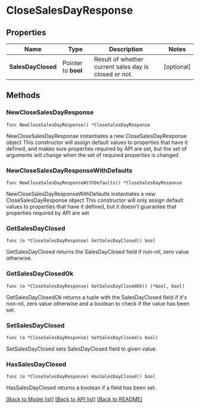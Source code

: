 # CloseSalesDayResponse

## Properties

Name | Type | Description | Notes
------------ | ------------- | ------------- | -------------
**SalesDayClosed** | Pointer to **bool** | Result of whether current sales day is closed or not. | [optional] 

## Methods

### NewCloseSalesDayResponse

`func NewCloseSalesDayResponse() *CloseSalesDayResponse`

NewCloseSalesDayResponse instantiates a new CloseSalesDayResponse object
This constructor will assign default values to properties that have it defined,
and makes sure properties required by API are set, but the set of arguments
will change when the set of required properties is changed

### NewCloseSalesDayResponseWithDefaults

`func NewCloseSalesDayResponseWithDefaults() *CloseSalesDayResponse`

NewCloseSalesDayResponseWithDefaults instantiates a new CloseSalesDayResponse object
This constructor will only assign default values to properties that have it defined,
but it doesn't guarantee that properties required by API are set

### GetSalesDayClosed

`func (o *CloseSalesDayResponse) GetSalesDayClosed() bool`

GetSalesDayClosed returns the SalesDayClosed field if non-nil, zero value otherwise.

### GetSalesDayClosedOk

`func (o *CloseSalesDayResponse) GetSalesDayClosedOk() (*bool, bool)`

GetSalesDayClosedOk returns a tuple with the SalesDayClosed field if it's non-nil, zero value otherwise
and a boolean to check if the value has been set.

### SetSalesDayClosed

`func (o *CloseSalesDayResponse) SetSalesDayClosed(v bool)`

SetSalesDayClosed sets SalesDayClosed field to given value.

### HasSalesDayClosed

`func (o *CloseSalesDayResponse) HasSalesDayClosed() bool`

HasSalesDayClosed returns a boolean if a field has been set.


[[Back to Model list]](../README.md#documentation-for-models) [[Back to API list]](../README.md#documentation-for-api-endpoints) [[Back to README]](../README.md)



